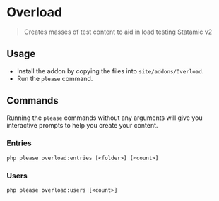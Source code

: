 # Overload
> Creates masses of test content to aid in load testing Statamic v2

## Usage
- Install the addon by copying the files into `site/addons/Overload`.
- Run the `please` command.

## Commands
Running the `please` commands without any arguments will give you interactive prompts to help you create your content.

### Entries
```
php please overload:entries [<folder>] [<count>]
```

### Users
```
php please overload:users [<count>]
```
